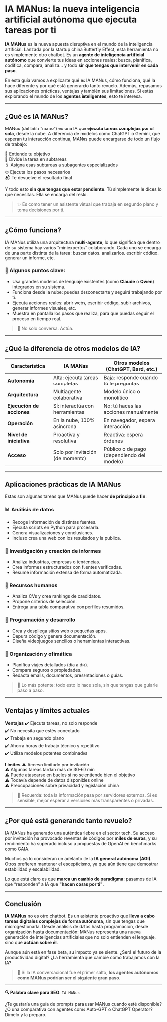 # IA MANus: la nueva inteligencia artificial autónoma que ejecuta tareas por ti

**IA MANus** es la nueva apuesta disruptiva en el mundo de la inteligencia artificial. Lanzada por la startup china Butterfly Effect, esta herramienta no es simplemente otro chatbot. Es un **agente de inteligencia artificial autónomo** que convierte tus ideas en acciones reales: busca, planifica, codifica, compara, analiza… y todo **sin que tengas que intervenir en cada paso**.

En esta guía vamos a explicarte qué es IA MANus, cómo funciona, qué la hace diferente y por qué está generando tanto revuelo. Además, repasamos sus aplicaciones prácticas, ventajas y también sus limitaciones. Si estás explorando el mundo de los **agentes inteligentes**, esto te interesa.

---

## ¿Qué es IA MANus?

MANus (del latín “mano”) es una IA que **ejecuta tareas complejas por sí sola**, desde la nube. A diferencia de modelos como ChatGPT o Gemini, que esperan tu interacción continua, MANus puede encargarse de todo un flujo de trabajo:

🧠 Entiende tu objetivo  
🧩 Divide la tarea en subtareas  
🖇️ Asigna esas subtareas a subagentes especializados  
⚙️ Ejecuta los pasos necesarios  
📬 Te devuelve el resultado final

Y todo esto **sin que tengas que estar pendiente**. Tú simplemente le dices lo que necesitas. Ella se encarga del resto.

> ✨ Es como tener un asistente virtual que trabaja en segundo plano y toma decisiones por ti.

---

## ¿Cómo funciona?

IA MANus utiliza una arquitectura **multi-agente**, lo que significa que dentro de su sistema hay varios “miniexpertos” colaborando. Cada uno se encarga de una parte distinta de la tarea: buscar datos, analizarlos, escribir código, generar un informe, etc.

### 🧠 Algunos puntos clave:
- Usa grandes modelos de lenguaje existentes (como **Claude** o **Qwen**) integrados en su sistema.
- Funciona desde la nube: puedes desconectarte y seguirá trabajando por ti.
- Ejecuta acciones reales: abrir webs, escribir código, subir archivos, generar informes visuales, etc.
- Muestra en pantalla los pasos que realiza, para que puedas seguir el proceso en tiempo real.

> 🚀 No solo conversa. Actúa.

---

## ¿Qué la diferencia de otros modelos de IA?

| Característica                   | IA MANus                            | Otros modelos (ChatGPT, Bard, etc.)       |
|----------------------------------|-------------------------------------|-------------------------------------------|
| **Autonomía**                    | Alta: ejecuta tareas completas      | Baja: responde cuando tú le preguntas     |
| **Arquitectura**                 | Multiagente colaborativa            | Modelo único o monolítico                 |
| **Ejecución de acciones**        | Sí: interactúa con herramientas     | No: tú haces las acciones manualmente     |
| **Operación**                    | En la nube, 100% asíncrona          | En navegador, espera interacción          |
| **Nivel de iniciativa**          | Proactiva y resolutiva              | Reactiva: espera órdenes                  |
| **Acceso**                       | Solo por invitación (de momento)    | Público o de pago (dependiendo del modelo) |

---

## Aplicaciones prácticas de IA MANus

Estas son algunas tareas que MANus puede hacer **de principio a fin**:

### 📊 Análisis de datos
- Recoge información de distintas fuentes.
- Ejecuta scripts en Python para procesarla.
- Genera visualizaciones y conclusiones.
- Incluso crea una web con los resultados y la publica.

### 🧾 Investigación y creación de informes
- Analiza industrias, empresas o tendencias.
- Crea informes estructurados con fuentes verificadas.
- Resume información extensa de forma automatizada.

### 💼 Recursos humanos
- Analiza CVs y crea rankings de candidatos.
- Propone criterios de selección.
- Entrega una tabla comparativa con perfiles resumidos.

### 🧠 Programación y desarrollo
- Crea y despliega sitios web o pequeñas apps.
- Depura código y genera documentación.
- Diseña videojuegos sencillos o herramientas interactivas.

### 🧳 Organización y ofimática
- Planifica viajes detallados (día a día).
- Compara seguros o propiedades.
- Redacta emails, documentos, presentaciones o guías.

> 🔁 Lo más potente: todo esto lo hace sola, sin que tengas que guiarle paso a paso.

---

## Ventajas y límites actuales

**Ventajas**
✔️ Ejecuta tareas, no solo responde  
✔️ No necesita que estés conectado  
✔️ Trabaja en segundo plano  
✔️ Ahorra horas de trabajo técnico y repetitivo  
✔️ Utiliza modelos potentes combinados  

**Límites**
⚠️ Acceso limitado por invitación  
⚠️ Algunas tareas tardan más de 30-60 min  
⚠️ Puede atascarse en bucles si no se entiende bien el objetivo  
⚠️ Todavía depende de datos disponibles online  
⚠️ Preocupaciones sobre privacidad y legislación china

> 🔐 Recuerda: toda la información pasa por servidores externos. Si es sensible, mejor esperar a versiones más transparentes o privadas.

---

## ¿Por qué está generando tanto revuelo?

IA MANus ha generado una auténtica fiebre en el sector tech. Su acceso por invitación ha provocado reventas de códigos por **miles de euros**, y su rendimiento ha superado incluso a propuestas de OpenAI en benchmarks como GAIA.

Muchos ya lo consideran un adelanto de la **IA general autónoma (AGI)**. Otros prefieren mantener el escepticismo, ya que aún tiene que demostrar estabilidad y escalabilidad.

Lo que está claro es que **marca un cambio de paradigma**: pasamos de IA que “responden” a IA que **"hacen cosas por ti"**.

---

## Conclusión

**IA MANus** no es otro chatbot. Es un asistente proactivo que **lleva a cabo tareas digitales complejas de forma autónoma**, sin que tengas que microgestionarla. Desde análisis de datos hasta programación, desde organización hasta documentación: MANus representa una nueva generación de inteligencias artificiales que no solo entienden el lenguaje, sino que **actúan sobre él**.

Aunque aún está en fase beta, su impacto ya se siente. ¿Será el futuro de la productividad digital? ¿La herramienta que cambie cómo trabajamos con la IA?

> 🧠 Si la IA conversacional fue el primer salto, **los agentes autónomos como MANus podrían ser el siguiente gran paso**.

---

**🔍 Palabra clave para SEO**: `IA MANus`

¿Te gustaría una guía de prompts para usar MANus cuando esté disponible? ¿O una comparativa con agentes como Auto-GPT o ChatGPT Operator? Dímelo y la preparo.
